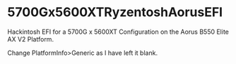 # 5700Gx5600XTRyzentoshAorusEFI
Hackintosh EFI for a 5700G x 5600XT Configuration on the Aorus B550 Elite AX V2 Platform. 

Change PlatformInfo>Generic as I have left it blank.